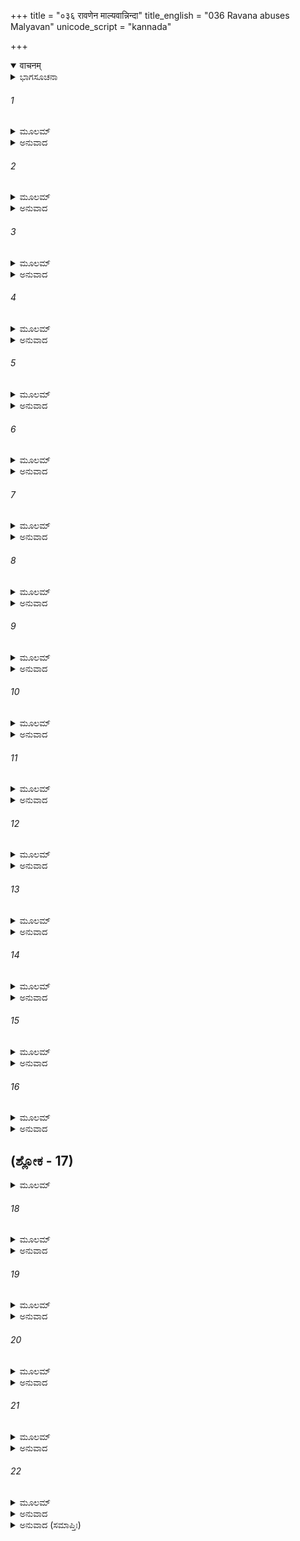 +++
title = "०३६ रावणेन माल्यवान्निन्दा"
title_english = "036 Ravana abuses Malyavan"
unicode_script = "kannada"

+++
<details open><summary>वाचनम्</summary>

<div class="audioEmbed"  caption="श्रीराम-हरिसीताराममूर्ति-घनपाठिभ्यां वचनम्" src="https://archive.org/download/Ramayana-recitation-Sriram-harisItArAmamUrti-Ghanapaati-v2/Kanda_6/Kanda_6_YK-036-Ravana_abuses_Malyavan__0.mp3"></div>
</details>



<details><summary>ಭಾಗಸೂಚನಾ</summary>

ಮಾಲ್ಯವಂತನನ್ನು ಆಕ್ಷೇಪಿಸಿ, ನಗರ ರಕ್ಷಣೆಯ ವ್ಯವಸ್ಥೆಯನ್ನು ಮಾಡಿ ರಾವಣನು ತನ್ನ ಅಂತಃಪುರವನ್ನು ಪ್ರವೇಶಿಸಿದುದು.
</details>

###### 1


<details><summary>ಮೂಲಮ್</summary>

ತತ್ತು ಮಾಲ್ಯವತೋ ವಾಕ್ಯಂ ಹಿತಮುಕ್ತಂ ದಶಾನನಃ ।  
ನ ಮರ್ಷಯತಿ ದುಷ್ಟಾತ್ಮಾ ಕಾಲಸ್ಯ ವಶಮಾಗತಃ ॥
</details>

<details><summary>ಅನುವಾದ</summary>

ದುಷ್ಟಾತ್ಮಾ ದಶಾನನನು ಕಾಲಕ್ಕೆ ಅಧೀನನಾಗಿದ್ದನು, ಅದರಿಂದ ಮಾಲ್ಯವಂತನು ಹೇಳಿದ ಹಿತಕರ ಮಾತುಗಳನ್ನು ಸಹಿಸದಾದನು.॥1॥
</details>

###### 2


<details><summary>ಮೂಲಮ್</summary>

ಸ ಬದ್ಧ್ವಾಭ್ರುಕುಟಿಂ ವಕ್ತ್ರೇ ಕ್ರೋಧಸ್ಯ ವಶಮಾಗತಃ ।  
ಅಮರ್ಷಾತ್ಪರಿವೃತ್ತಾಕ್ಷೋ ಮಾಲ್ಯವಂತ ಮಥಾಬ್ರವೀತ್ ॥
</details>

<details><summary>ಅನುವಾದ</summary>

ಅವನು ಕ್ರೋಧಕ್ಕೆ ವಶೀಭೂತನಾಗಿ, ದ್ವೇಷದಿಂದ ಕಣ್ಣುಗಳು ಕೆಂಪಾಗಿದ್ದವು. ಅವನು ಓರೆನೋಟದಿಂದ ನೋಡುತ್ತಾ ಮಾಲ್ಯವಂತನಲ್ಲಿ ಹೇಳಿದನು.॥2॥
</details>

###### 3


<details><summary>ಮೂಲಮ್</summary>

ಹಿತಬುದ್ಧ್ಯಾ ಯದಹಿತಂ ವಚಃ ಪರುಷಮುಚ್ಯತೇ ।  
ಪರಪಕ್ಷಂ ಪ್ರವಿಶ್ಯೈವ ನೈತಚ್ಛ್ರೋತ್ರಗತಂ ಮಮ ॥
</details>

<details><summary>ಅನುವಾದ</summary>

ನೀನು ಶತ್ರುಪಕ್ಷವನ್ನು ವಹಿಸಿ, ಹಿತಬುದ್ಧಿಯಿಂದ ನನ್ನ ಅಹಿತದ ಕಠೋರವಾಗಿ ನುಡಿದ ಮಾತು ಪೂರ್ಣವಾಗಿ ನನ್ನ ಕಿವಿವರೆಗೆ ತಲುಪಲೇ ಇಲ್ಲ.॥3॥
</details>

###### 4


<details><summary>ಮೂಲಮ್</summary>

ಮಾನುಷಂ ಕೃಪಣಂ ರಾಮಮೇಕಂ ಶಾಖಾಮೃಗಾಶ್ರಯಮ್ ।  
ಸಮರ್ಥಂ ಮನ್ಯಸೇ ಕೇನ ತ್ಯಕ್ತಂ ಪಿತ್ರಾ ವನಾಶ್ರಯಮ್ ॥
</details>

<details><summary>ಅನುವಾದ</summary>

ಬಡಪಾಯಿ ರಾಮನು ಒಬ್ಬ ಮನುಷ್ಯನೇ ಆಗಿದ್ದಾನಲ್ಲ, ಅವನು ಕೆಲವು ವಾನರರನ್ನು ಆಶ್ರಯಿಸಿರುವನು. ತಂದೆಯು ತ್ಯಜಿಸಿದ್ದರಿಂದ ಕಾಡನ್ನು ಸೇರಿದನು. ಇದರಲ್ಲಿ ಇಂತಹ ವಿಶೇಷವೇನಿದೆ? ಅದರಿಂದ ನೀನು ದೊಡ್ಡ ಸಾಮರ್ಥ್ಯಶಾಲೀ ಎಂದು ತಿಳಿಯುತ್ತಿ ರುವೆಯಲ್ಲ.॥4॥
</details>

###### 5


<details><summary>ಮೂಲಮ್</summary>

ರಕ್ಷಸಾಮೀಶ್ವರಂ ಮಾಂ ಚ ದೇವಾನಾಂ ಚ ಭಯಂಕರಮ್ ।  
ಹೀನಂ ಮಾಂ ಮನ್ಯಸೇ ಕೇನ ಅಹೀನಂ ಸರ್ವವಿಕ್ರಮೈಃ ॥
</details>

<details><summary>ಅನುವಾದ</summary>

ನಾನು ರಾಕ್ಷಸರ ಒಡೆಯನಾಗಿದ್ದು, ಎಲ್ಲ ರೀತಿಯ ಪ್ರರಾಕ್ರಮಗಳಿಂದ ಸಂಪನ್ನನಾಗಿರುವೆನು. ದೇವತೆಗಳ ಮನಸ್ಸಿನಲ್ಲಿಯೂ ಭಯವನ್ನು ಹುಟ್ಟಿಸುತ್ತೇನೆ; ಹೀಗಿರುವಾಗ ಯಾವ ಕಾರಣದಿಂದ ನೀನು ರಾಮನಿಗಿಂತ ನನ್ನನ್ನು ಕೀಳೆಂದು ತಿಳಿಯುತ್ತಿರುವೆಯಲ್ಲ.॥5॥
</details>

###### 6


<details><summary>ಮೂಲಮ್</summary>

ವೀರದ್ವೇಷೇಣ ವಾ ಶಂಕೇ ಪಕ್ಷಪಾತೇನ ವಾ ರಿಪೋಃ ।  
ತ್ವಯಾಹಂ ಪರುಷಾಣ್ಯಕ್ತೋಃ ಪರಪ್ರೋತ್ಸಾಹನೇನ ವಾ ॥
</details>

<details><summary>ಅನುವಾದ</summary>

ನೀನು ಹೇಳಿದ ಕಠೋರ ಮಾತನ್ನು ಕೇಳಿದಾಗ - ನೀನು ನನ್ನಂತಹ ವೀರನನ್ನು ದ್ವೇಷಿಸುತ್ತಿರುವೆಯಾ? ಅಥವಾ ಶತ್ರುಗಳೊಂದಿಗೆ ಸೇರಿಕೊಂಡಿರುವೆಯಾ? ಇಲ್ಲವೇ ಶತ್ರುಗಳು ಹೀಗೆ ಹೇಳಲು, ಮಾಡಲು ನಿನ್ನನ್ನು ಪ್ರೋತ್ಸಾಹಿಸಿರುವರೇ? ಎಂದು ನನ್ನ ಮನಸ್ಸಿನಲ್ಲಿ ಸಂಶಯ ಉಂಟಾಗಿದೆ.॥6॥
</details>

###### 7


<details><summary>ಮೂಲಮ್</summary>

ಪ್ರಭವಂತಂ ಪದಸ್ಥಂ ಹಿಪರುಷಂ ಕೋಽಭಿಭಾಷತೇ ।  
ಪಂಡಿತಃ ಶಾಸ್ತ್ರ ತತ್ತ್ವಜ್ಞೋ ವಿನಾ ಪ್ರೋತ್ಸಾಹನೇನ ವಾ ॥
</details>

<details><summary>ಅನುವಾದ</summary>

ಪ್ರಭಾವಶಾಲಿಯಾಗಿದ್ದು ಜೊತೆಗೆ ತನ್ನ ರಾಜ್ಯದಲ್ಲಿ ಪ್ರತಿಷ್ಠಿತ ನಾಗಿದ್ದ ಶಾಸ್ತ್ರತತ್ತ್ವಜ್ಞ ವಿದ್ವಾನ್ ಪುರುಷನು ಶತ್ರುಗಳ ಪ್ರೋತ್ಸಾಹವಿಲ್ಲದೆ ಇಂತಹ ಕಟುವಚನ ಹೇಗೆ ಹೇಳಬಲ್ಲನು.॥7॥
</details>

###### 8


<details><summary>ಮೂಲಮ್</summary>

ಆನೀಯ ಚ ವನಾತ್ ಸೀತಾಂ ಪದ್ಮಹೀನಾಮಿವ ಶ್ರಿಯಮ್ ।  
ಕಿಮರ್ಥಂ ಪ್ರತಿದಾಸ್ಯಾಮಿ ರಾಘವಸ್ಯ ಭಯಾದಹಮ್ ॥
</details>

<details><summary>ಅನುವಾದ</summary>

ಕಮಲಹೀನ ಲಕ್ಷ್ಮಿಯಂತಹ ಸುಂದರಿ ಸೀತೆಯನ್ನು ವನದಿಂದ ತಂದು ಈಗ ಕೇವಲ ರಾಮನ ಭಯದಿಂದ ನಾನು ಹೇಗೆ ಮರಳಿಸಬಲ್ಲೆನು.॥8॥
</details>

###### 9


<details><summary>ಮೂಲಮ್</summary>

ವೃತಂ ವಾನರಕೋಟೀಭಿಃ ಸಸುಗ್ರೀವಂ ಸಲಕ್ಷ್ಮಣಮ್ ।  
ಪಶ್ಯ ಕೈಶ್ಚಿದಹೋಭಿಶ್ಚ ರಾಘವಂ ನಿಹತಂ ಮಯಾ ॥
</details>

<details><summary>ಅನುವಾದ</summary>

ಕೋಟ್ಯಾವಧಿ ವಾನರರಿಂದ ಸುತ್ತುವರೆದ ಸುಗ್ರೀವ ಮತ್ತು ಲಕ್ಷ್ಮಣಸಹಿತ ರಾಮನನ್ನು ನಾನು ಕೆಲವೇ ದಿನಗಳಲ್ಲಿ ಕೊಂದುಹಾಕುವೆನು, ಇದನ್ನು ನೀನು ನಿನ್ನ ಕಣ್ಣುಗಳಿಂದ ನೋಡುವೆ.॥9॥
</details>

###### 10


<details><summary>ಮೂಲಮ್</summary>

ದ್ವಂದ್ವೇ ಯಸ್ಯ ನ ತಿಷ್ಠಂತಿ ದೈವತಾನ್ಯಪಿ ಸಂಯುಗೇ ।  
ಸ ಕಸ್ಮಾದ್ ರಾವಣೋ ಯುದ್ಧೇ ಭಯಮಾಹಾರಯಿಷ್ಯತಿ ॥
</details>

<details><summary>ಅನುವಾದ</summary>

ಯಾರ ಎದುರಿಗೆ ದ್ವಂದ್ವಯುದ್ಧದಲ್ಲಿ ದೇವತೆಗಳೂ ನಿಲ್ಲಲಾರರೋ, ಅಂತಹ ರಾವಣನು ಯುದ್ಧದಲ್ಲಿ ಯಾರಿಂದ ಭಯಗೊಳ್ಳುವನು.॥10॥
</details>

###### 11


<details><summary>ಮೂಲಮ್</summary>

ದ್ವಿಧಾ ಭಜ್ಯೇಯಮಪ್ಯೇವಂ ನ ನಮೇಯಂ ತು ಕಸ್ಯಚಿತ್ ।  
ಏಷ ಮೇ ಸಹಜೋ ದೋಷಃ ಸ್ವಭಾವೋ ದುರತಿಕ್ರಮಃ ॥
</details>

<details><summary>ಅನುವಾದ</summary>

ನಾನು ನಡುವಿನಲ್ಲಿ ಎರಡು ಸೀಳಾದರೂ ಯಾರ ಮುಂದೆಯೂ ತಲೆಬಾಗಲಾರೆ. ಇದು ನನ್ನ ಸಹಜ ದೋಷವಾಗಿದೆ ಮತ್ತು ಸ್ವಭಾವವು ಎಲ್ಲರಿಗಾಗಿ ದುರ್ಲಂಘ್ಯನಾಗಿರುತ್ತದೆ.॥11॥
</details>

###### 12


<details><summary>ಮೂಲಮ್</summary>

ಯದಿ ತಾವತ್ ಸಮುದ್ರೇ ತು ಸೇತುರ್ಬದ್ಧೋ ಯದೃಚ್ಛಯಾ ।  
ರಾಮೇಣ ವಿಸ್ಮಯಃ ಕೋಽತ್ರ ಯೇನ ತೇ ಭಯಮಾಗತಮ್ ॥
</details>

<details><summary>ಅನುವಾದ</summary>

ರಾಮನು ದೈವವಶ ಸಮುದ್ರಕ್ಕೆ ಸೇತುವೆ ಕಟ್ಟಿದುದರಲ್ಲಿ ಯಾವ ವಿಸ್ಮಯದ ಮಾತಾಗಿದೆ? ಅದರಿಂದ ನಿನಗೆ ಇಷ್ಟು ಭಯವಾಗುತ್ತಿದೆಯಲ್ಲ.॥12॥
</details>

###### 13


<details><summary>ಮೂಲಮ್</summary>

ಸ ತು ತೀರ್ತ್ವಾರ್ಣವಂ ರಾಮಃ ಸಹ ವಾನರಸೇನಯಾ ।  
ಪ್ರತಿಜಾನಾಮಿ ತೇ ಸತ್ಯಂ ನ ಜೀವನ್ ಪ್ರತಿಯಾಸ್ಯತಿ ॥
</details>

<details><summary>ಅನುವಾದ</summary>

ಸಮುದ್ರವನ್ನು ದಾಟಿ ವಾನರರೊಂದಿಗೆ ಬಂದಿರುವ ರಾಮನು ಇಲ್ಲಿಂದ ಜೀವಂತವಾಗಿ ಹೋಗಲಾರನು ಎಂದು ನಿನ್ನ ಮುಂದೆ ಪ್ರತಿಜ್ಞೆ ಮಾಡಿ ಹೇಳುತ್ತೇನೆ.॥13॥
</details>

###### 14


<details><summary>ಮೂಲಮ್</summary>

ಏವಂ ಬ್ರುವಾಣಂ ಸಂರಬ್ಧಂ ರುಷ್ಟಂ ವಿಜ್ಞಾಯ ರಾವಣಮ್ ।  
ವ್ರೀಡಿತೋ ಮಾಲ್ಯವಾನ್ ವಾಕ್ಯಂ ನೋತ್ತರಂ ಪ್ರತ್ಯಪದ್ಯತ ॥
</details>

<details><summary>ಅನುವಾದ</summary>

ಹೀಗೆ ಹೇಳುತ್ತಿರುವ ರಾವಣನು ಕ್ರೋಧಗೊಂಡು ದುಷ್ಟನಾಗಿರುವನೆಂದು ತಿಳಿದು ಮಾಲ್ಯವಂತನು ತುಂಬಾ ನಾಚಿಕೊಂಡು, ಯಾವ ಉತ್ತರವನ್ನೂ ಕೊಡದಾದನು.॥14॥
</details>

###### 15


<details><summary>ಮೂಲಮ್</summary>

ಜಯಾಶಿಷಾ ಚ ರಾಜಾನಂ ವರ್ಧಯಿತ್ವಾ ಯಥೋಚಿತಮ್ ।  
ಮಾಲ್ಯವಾನಭ್ಯನುಜ್ಞಾತೋ ಜಗಾಮ ಸ್ವಂ ನಿವೇಶನಮ್ ॥
</details>

<details><summary>ಅನುವಾದ</summary>

ಮಾಲ್ಯವಂತನು ‘ಮಹಾರಾಜರಿಗೆ ಜಯವಾಗಲೀ’ ಎಂದು ವಿಜಯಸೂಚಕ ಆಶೀರ್ವಾದದಿಂದ ರಾಜನನ್ನು ಪ್ರೋತ್ಸಾಹಿಸಿ, ಅವನಿಂದ ಅಪ್ಪಣೆ ಪಡೆದು ತನ್ನ ಮನೆಗೆ ನಡೆದನು.॥15॥
</details>

###### 16


<details><summary>ಮೂಲಮ್</summary>

ರಾವಣಸ್ತು ಸಹಾಮಾತ್ಯೋ ಮಂತ್ರಯಿತ್ವಾ ವಿಮೃಶ್ಯ ಚ ।  
ಲಂಕಾಯಾಸ್ತು ತದಾ ಗುಪ್ತಿಂ ಕಾರಯಾಮಾಸ ರಾಕ್ಷಸಃ ॥
</details>

<details><summary>ಅನುವಾದ</summary>

ಬಳಿಕ ಮಂತ್ರಿಗಳ ಸಹಿತ ರಾವಣನು ಪರಸ್ಪರ ವಿಚಾರ ವಿಮರ್ಶೆಮಾಡಿ ತತ್ಕಾಲ ಲಂಕೆಯ ರಕ್ಷಣೆಯ ವ್ಯವಸ್ಥೆ ಮಾಡಿದನು.॥16॥
</details>

## (ಶ್ಲೋಕ  - 17)


<details><summary>ಮೂಲಮ್</summary>

ವ್ಯಾದಿದೇಶ ಚ ಪೂರ್ವಸ್ಯಾಂ ಪ್ರಹಸ್ತಂ ದ್ವಾರಿ ರಾಕ್ಷಸಮ್ ।  
ದಕ್ಷಿಣಸ್ಯಾಂ ಮಹಾವೀರ್ಯೌ ಮಹಾಪಾರ್ಶ್ವ ಮಹೋದರೌ ॥
</details>

###### 18


<details><summary>ಮೂಲಮ್</summary>

ಪಶ್ಚಿಮಾಯಾಮಥ ದ್ವಾರಿ ಪುತ್ರಮಿಂದ್ರಜಿತಂ ತದಾ ।  
ವ್ಯಾದಿದೇಶ ಮಹಾಮಾಯಂ ರಾಕ್ಷಸೈರ್ಬಹುಭಿರ್ವೃತಮ್ ॥
</details>

<details><summary>ಅನುವಾದ</summary>

ಅವನು ಪೂರ್ವದ್ವಾರದ ರಕ್ಷಣೆಗಾಗಿ ಪ್ರಹಸ್ತನನ್ನು ನೇಮಿಸಿದನು. ದಕ್ಷಿಣದ್ವಾರದಲ್ಲಿ ಮಹಾಪರಾಕ್ರಮಿ ಮಹಾಪಾರ್ಶ್ವ ಮತ್ತು ಮಹೋದರನ್ನು ನೇಮಿಸಿದನು. ಪಶ್ಚಿಮದ ಬಾಗಿಲಲ್ಲಿ ಮಹಾಮಾಯಾವಿಯಾದ ತನ್ನ ಮಗ ಇಂದ್ರಜಿತುವನ್ನು ಇರಿಸಿದನು. ಅವನು ಅನೇಕ ರಾಕ್ಷಸರಿಂದ ಸುತ್ತುವರಿದಿದ್ದನು.॥17-18॥
</details>

###### 19


<details><summary>ಮೂಲಮ್</summary>

ಉತ್ತರಸ್ಯಾಂ ಪುರದ್ವಾರಿ ವ್ಯಾದಿಶ್ಯ ಶುಕಸಾರಣೌ ।  
ಸ್ವಯಂ ಚಾತ್ರ ಗವಿಷ್ಯಾಮಿ ಮಂತ್ರಿಣಸ್ತಾನುವಾಚ ಹ ॥
</details>

<details><summary>ಅನುವಾದ</summary>

ಬಳಿಕ ನಗರದ ಉತ್ತರದ ದ್ವಾರದಲ್ಲಿ ಶುಕ-ಸಾರಣರಿಗೆ ರಕ್ಷಣೆಗಾಗಿ ಆಜ್ಞಾಪಿಸಿ, ರಾವಣನು ನಾನು ಸ್ವತಃ ಉತ್ತರ ದಿಕ್ಕಿನ ದ್ವಾರಕ್ಕೆ ಹೋಗುವೆನು ಎಂದು ಮಂತ್ರಿಗಳಲ್ಲಿ ಹೇಳಿದನು.॥19॥
</details>

###### 20


<details><summary>ಮೂಲಮ್</summary>

ರಾಕ್ಷಸಂ ತು ವಿರೂಪಾಕ್ಷಂ ಮಹಾವೀರ್ಯ ಪರಾಕ್ರಮಮ್ ।  
ಮಧ್ಯಮೇಽಸ್ಥಾಪಯದ್ ಗುಲ್ಮೇ ಬಹುಭಿಃ ಸಹ ರಾಕ್ಷಸೈಃ ॥
</details>

<details><summary>ಅನುವಾದ</summary>

ನಗರದ ಸೈನಿಕ ಪ್ರದೇಶದ ರಕ್ಷಣೆಗಾಗಿ ಅಸಂಖ್ಯ ರಾಕ್ಷಸರ ಜೊತೆಗೆ ಮಹಾಬಲ ಪರಾಕ್ರಮಿ ರಾಕ್ಷಸ ವಿರೂಪಾಕ್ಷನನ್ನು ನೇಮಿಸಿದನು.॥20॥
</details>

###### 21


<details><summary>ಮೂಲಮ್</summary>

ಏವಂ ವಿಧಾನಂ ಲಂಕಾಯಾಂ ಕೃತ್ವಾ ರಾಕ್ಷಸಪುಂಗವಃ ।  
ಕೃತಕೃತ್ಯಮಿವಾತ್ಮಾನಂ ಮನ್ಯತೇ ಕಾಲಚೋದಿತಃ ॥
</details>

<details><summary>ಅನುವಾದ</summary>

ಹೀಗೆ ಲಂಕಾಪುರಿಯ ರಕ್ಷಣೆಯ ವ್ಯವಸ್ಥೆ ಮಾಡಿ, ಕಾಲ-ಪ್ರೇರಿತನಾದ ರಾಕ್ಷಸ ಶ್ರೇಷ್ಠ ರಾವಣನು ತನ್ನನ್ನು ಕೃತಕೃತ್ಯನೆಂದು ತಿಳಿಯತೊಡಗಿದನು.॥21॥
</details>

###### 22


<details><summary>ಮೂಲಮ್</summary>

ವಿಸರ್ಜಯಾಮಾಸ ತತಃ ಸ ಮಂತ್ರಿಣೋ  
ವಿಧಾನಮಾಜ್ಞಾಪ್ಯ ಪುರಸ್ಯ ಪುಷ್ಕಲಮ್ ।  
ಜಯಾಶಿಷಾ ಮಂತ್ರಿಗಣೇನ ಪೂಜಿತೋ  
ವಿವೇಶ ಸೋಂಽತಃಪುರಮೃದ್ಧಿ ಮನ್ಮಹತ್ ॥
</details>

<details><summary>ಅನುವಾದ</summary>

ಈ ಪ್ರಕಾರ ನಗರ ರಕ್ಷಣೆಗಾಗಿ ಸಾಕಷ್ಟು ವ್ಯವಸ್ಥೆಗಾಗಿ ಆಜ್ಞಾಪಿಸಿ ರಾವಣನು ಎಲ್ಲ ಮಂತ್ರಿಗಳನ್ನು ಬೀಳ್ಕೊಟ್ಟನು, ಅವರ ವಿಜಯ ಸೂಚಕ ಆಶೀರ್ವಾದಗಳಿಂದ ಸಮ್ಮಾನಿತನಾಗಿ, ತನ್ನ ಸಮೃದ್ಧಶಾಲೀ ಮತ್ತು ವಿಶಾಲವಾದ ಅಂತಃಪುರಕ್ಕೆ ನಡೆದನು.॥22॥
</details>

<details><summary>ಅನುವಾದ (ಸಮಾಪ್ತಿಃ)</summary>

ಶ್ರೀವಾಲ್ಮೀಕಿ ವಿರಚಿತ ಆರ್ಷರಾಮಾಯಣ ಆದಿಕಾವ್ಯದ ಯುದ್ಧಕಾಂಡದಲ್ಲಿ ಮೂವತ್ತಾರನೆಯ ಸರ್ಗ ಪೂರ್ಣವಾಯಿತು.॥36॥
</details>
